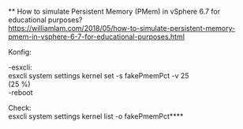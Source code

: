 **
How to simulate Persistent Memory (PMem) in vSphere 6.7 for educational purposes?  
https://williamlam.com/2018/05/how-to-simulate-persistent-memory-pmem-in-vsphere-6-7-for-educational-purposes.html

 

Konfig:  

-esxcli:  
     esxcli system settings kernel set -s fakePmemPct -v 25  
  (25 %)  
-reboot

 

 

Check:  
    esxcli system settings kernel list -o fakePmemPct****
